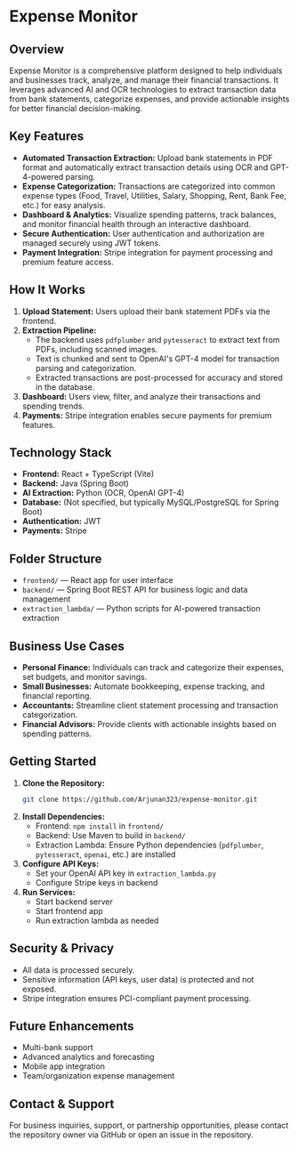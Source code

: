 # Expense Monitor

## Overview
Expense Monitor is a comprehensive platform designed to help individuals and businesses track, analyze, and manage their financial transactions. It leverages advanced AI and OCR technologies to extract transaction data from bank statements, categorize expenses, and provide actionable insights for better financial decision-making.

## Key Features
- **Automated Transaction Extraction:** Upload bank statements in PDF format and automatically extract transaction details using OCR and GPT-4-powered parsing.
- **Expense Categorization:** Transactions are categorized into common expense types (Food, Travel, Utilities, Salary, Shopping, Rent, Bank Fee, etc.) for easy analysis.
- **Dashboard & Analytics:** Visualize spending patterns, track balances, and monitor financial health through an interactive dashboard.
- **Secure Authentication:** User authentication and authorization are managed securely using JWT tokens.
- **Payment Integration:** Stripe integration for payment processing and premium feature access.

## How It Works
1. **Upload Statement:** Users upload their bank statement PDFs via the frontend.
2. **Extraction Pipeline:**
   - The backend uses `pdfplumber` and `pytesseract` to extract text from PDFs, including scanned images.
   - Text is chunked and sent to OpenAI's GPT-4 model for transaction parsing and categorization.
   - Extracted transactions are post-processed for accuracy and stored in the database.
3. **Dashboard:** Users view, filter, and analyze their transactions and spending trends.
4. **Payments:** Stripe integration enables secure payments for premium features.

## Technology Stack
- **Frontend:** React + TypeScript (Vite)
- **Backend:** Java (Spring Boot)
- **AI Extraction:** Python (OCR, OpenAI GPT-4)
- **Database:** (Not specified, but typically MySQL/PostgreSQL for Spring Boot)
- **Authentication:** JWT
- **Payments:** Stripe

## Folder Structure
- `frontend/` — React app for user interface
- `backend/` — Spring Boot REST API for business logic and data management
- `extraction_lambda/` — Python scripts for AI-powered transaction extraction

## Business Use Cases
- **Personal Finance:** Individuals can track and categorize their expenses, set budgets, and monitor savings.
- **Small Businesses:** Automate bookkeeping, expense tracking, and financial reporting.
- **Accountants:** Streamline client statement processing and transaction categorization.
- **Financial Advisors:** Provide clients with actionable insights based on spending patterns.

## Getting Started
1. **Clone the Repository:**
   ```sh
   git clone https://github.com/Arjunan323/expense-monitor.git
   ```
2. **Install Dependencies:**
   - Frontend: `npm install` in `frontend/`
   - Backend: Use Maven to build in `backend/`
   - Extraction Lambda: Ensure Python dependencies (`pdfplumber`, `pytesseract`, `openai`, etc.) are installed
3. **Configure API Keys:**
   - Set your OpenAI API key in `extraction_lambda.py`
   - Configure Stripe keys in backend
4. **Run Services:**
   - Start backend server
   - Start frontend app
   - Run extraction lambda as needed

## Security & Privacy
- All data is processed securely.
- Sensitive information (API keys, user data) is protected and not exposed.
- Stripe integration ensures PCI-compliant payment processing.

## Future Enhancements
- Multi-bank support
- Advanced analytics and forecasting
- Mobile app integration
- Team/organization expense management

## Contact & Support
For business inquiries, support, or partnership opportunities, please contact the repository owner via GitHub or open an issue in the repository.
